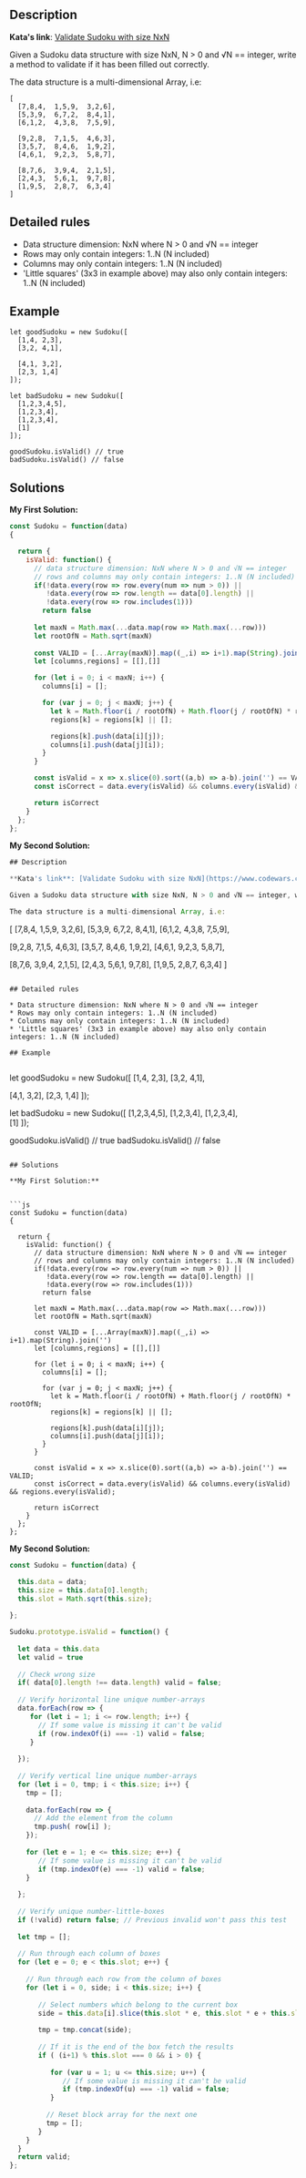 ## Description

**Kata's link**: [Validate Sudoku with size NxN](https://www.codewars.com/kata/540afbe2dc9f615d5e000425/javascript)

Given a Sudoku data structure with size NxN, N > 0 and √N == integer, write a method to validate if it has been filled out correctly.

The data structure is a multi-dimensional Array, i.e:

```
[
  [7,8,4,  1,5,9,  3,2,6],
  [5,3,9,  6,7,2,  8,4,1],
  [6,1,2,  4,3,8,  7,5,9],
  
  [9,2,8,  7,1,5,  4,6,3],
  [3,5,7,  8,4,6,  1,9,2],
  [4,6,1,  9,2,3,  5,8,7],
  
  [8,7,6,  3,9,4,  2,1,5],
  [2,4,3,  5,6,1,  9,7,8],
  [1,9,5,  2,8,7,  6,3,4]
]
```

## Detailed rules

* Data structure dimension: NxN where N > 0 and √N == integer
* Rows may only contain integers: 1..N (N included)
* Columns may only contain integers: 1..N (N included)
* 'Little squares' (3x3 in example above) may also only contain integers: 1..N (N included)

## Example


```
let goodSudoku = new Sudoku([
  [1,4, 2,3],
  [3,2, 4,1],

  [4,1, 3,2],
  [2,3, 1,4]
]);

let badSudoku = new Sudoku([
  [1,2,3,4,5],
  [1,2,3,4],
  [1,2,3,4],  
  [1]
]);

goodSudoku.isValid() // true
badSudoku.isValid() // false
```

## Solutions

**My First Solution:**


```js
const Sudoku = function(data) 
{

  return {
    isValid: function() {
      // data structure dimension: NxN where N > 0 and √N == integer
      // rows and columns may only contain integers: 1..N (N included)
      if(!data.every(row => row.every(num => num > 0)) || 
         !data.every(row => row.length == data[0].length) ||
         !data.every(row => row.includes(1)))
        return false
      
      let maxN = Math.max(...data.map(row => Math.max(...row)))
      let rootOfN = Math.sqrt(maxN)
      
      const VALID = [...Array(maxN)].map((_,i) => i+1).map(String).join('')
      let [columns,regions] = [[],[]]

      for (let i = 0; i < maxN; i++) {
        columns[i] = [];

        for (var j = 0; j < maxN; j++) {
          let k = Math.floor(i / rootOfN) + Math.floor(j / rootOfN) * rootOfN;
          regions[k] = regions[k] || [];

          regions[k].push(data[i][j]);
          columns[i].push(data[j][i]);
        }
      }

      const isValid = x => x.slice(0).sort((a,b) => a-b).join('') == VALID;
      const isCorrect = data.every(isValid) && columns.every(isValid) && regions.every(isValid);

      return isCorrect
    }
  };
};
```

**My Second Solution:**

```js
## Description

**Kata's link**: [Validate Sudoku with size NxN](https://www.codewars.com/kata/540afbe2dc9f615d5e000425/javascript)

Given a Sudoku data structure with size NxN, N > 0 and √N == integer, write a method to validate if it has been filled out correctly.

The data structure is a multi-dimensional Array, i.e:

```
[
  [7,8,4,  1,5,9,  3,2,6],
  [5,3,9,  6,7,2,  8,4,1],
  [6,1,2,  4,3,8,  7,5,9],
  
  [9,2,8,  7,1,5,  4,6,3],
  [3,5,7,  8,4,6,  1,9,2],
  [4,6,1,  9,2,3,  5,8,7],
  
  [8,7,6,  3,9,4,  2,1,5],
  [2,4,3,  5,6,1,  9,7,8],
  [1,9,5,  2,8,7,  6,3,4]
]
```

## Detailed rules

* Data structure dimension: NxN where N > 0 and √N == integer
* Rows may only contain integers: 1..N (N included)
* Columns may only contain integers: 1..N (N included)
* 'Little squares' (3x3 in example above) may also only contain integers: 1..N (N included)

## Example


```
let goodSudoku = new Sudoku([
  [1,4, 2,3],
  [3,2, 4,1],

  [4,1, 3,2],
  [2,3, 1,4]
]);

let badSudoku = new Sudoku([
  [1,2,3,4,5],
  [1,2,3,4],
  [1,2,3,4],  
  [1]
]);

goodSudoku.isValid() // true
badSudoku.isValid() // false
```

## Solutions

**My First Solution:**


```js
const Sudoku = function(data) 
{

  return {
    isValid: function() {
      // data structure dimension: NxN where N > 0 and √N == integer
      // rows and columns may only contain integers: 1..N (N included)
      if(!data.every(row => row.every(num => num > 0)) || 
         !data.every(row => row.length == data[0].length) ||
         !data.every(row => row.includes(1)))
        return false
      
      let maxN = Math.max(...data.map(row => Math.max(...row)))
      let rootOfN = Math.sqrt(maxN)
      
      const VALID = [...Array(maxN)].map((_,i) => i+1).map(String).join('')
      let [columns,regions] = [[],[]]

      for (let i = 0; i < maxN; i++) {
        columns[i] = [];

        for (var j = 0; j < maxN; j++) {
          let k = Math.floor(i / rootOfN) + Math.floor(j / rootOfN) * rootOfN;
          regions[k] = regions[k] || [];

          regions[k].push(data[i][j]);
          columns[i].push(data[j][i]);
        }
      }

      const isValid = x => x.slice(0).sort((a,b) => a-b).join('') == VALID;
      const isCorrect = data.every(isValid) && columns.every(isValid) && regions.every(isValid);

      return isCorrect
    }
  };
};
```

**My Second Solution:**

```js
const Sudoku = function(data) {

  this.data = data;
  this.size = this.data[0].length;
  this.slot = Math.sqrt(this.size);
  
};

Sudoku.prototype.isValid = function() {
  
  let data = this.data
  let valid = true
  
  // Check wrong size
  if( data[0].length !== data.length) valid = false;
  
  // Verify horizontal line unique number-arrays
  data.forEach(row => {
     for (let i = 1; i <= row.length; i++) {
       // If some value is missing it can't be valid
       if (row.indexOf(i) === -1) valid = false;
     }
     
  });
  
  // Verify vertical line unique number-arrays
  for (let i = 0, tmp; i < this.size; i++) {
    tmp = [];
    
    data.forEach(row => {
      // Add the element from the column
      tmp.push( row[i] );
    });
    
    for (let e = 1; e <= this.size; e++) {
       // If some value is missing it can't be valid
       if (tmp.indexOf(e) === -1) valid = false;
    }
    
  };
  
  // Verify unique number-little-boxes
  if (!valid) return false; // Previous invalid won't pass this test
  
  let tmp = [];
  
  // Run through each column of boxes
  for (let e = 0; e < this.slot; e++) {
    
    // Run through each row from the column of boxes
    for (let i = 0, side; i < this.size; i++) {
       
       // Select numbers which belong to the current box
       side = this.data[i].slice(this.slot * e, this.slot * e + this.slot);
    
       tmp = tmp.concat(side);
       
       // If it is the end of the box fetch the results
       if ( (i+1) % this.slot === 0 && i > 0) {
       
          for (var u = 1; u <= this.size; u++) {
             // If some value is missing it can't be valid
             if (tmp.indexOf(u) === -1) valid = false;
          }
         
         // Reset block array for the next one
         tmp = [];
       }
    }
  }
  return valid;
};
```




